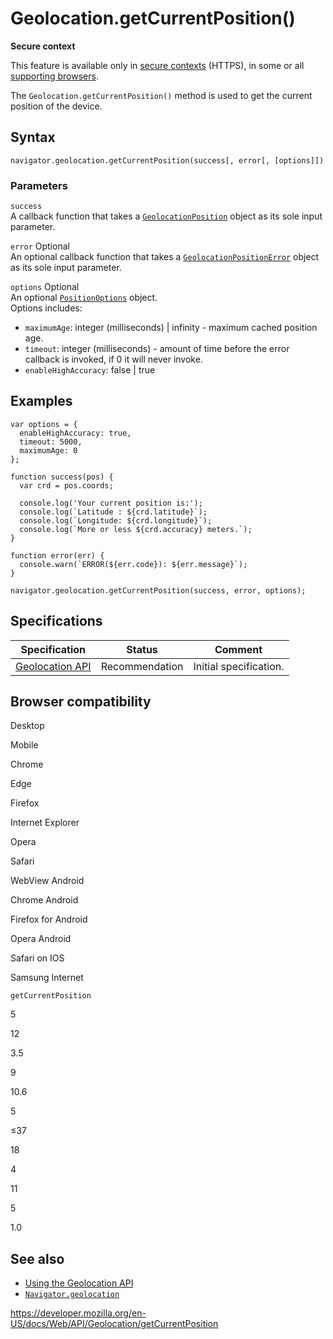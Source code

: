 Geolocation.getCurrentPosition()
================================

**Secure context**

This feature is available only in [secure contexts](https://developer.mozilla.org/en-US/docs/Web/Security/Secure_Contexts) (HTTPS), in some or all [supporting browsers](#browser_compatibility).

The `Geolocation.getCurrentPosition()` method is used to get the current position of the device.

Syntax
------

    navigator.geolocation.getCurrentPosition(success[, error[, [options]])

### Parameters

`success`  
A callback function that takes a [`GeolocationPosition`](../geolocationposition) object as its sole input parameter.

 `error` <span class="badge inline optional">Optional</span>   
An optional callback function that takes a [`GeolocationPositionError`](../geolocationpositionerror) object as its sole input parameter.

 `options` <span class="badge inline optional">Optional</span>   
An optional [`PositionOptions`](../positionoptions) object.  
Options includes:

-   `maximumAge`: integer (milliseconds) | infinity - maximum cached position age.
-   `timeout`: integer (milliseconds) - amount of time before the error callback is invoked, if 0 it will never invoke.
-   `enableHighAccuracy`: false | true

Examples
--------

    var options = {
      enableHighAccuracy: true,
      timeout: 5000,
      maximumAge: 0
    };

    function success(pos) {
      var crd = pos.coords;

      console.log('Your current position is:');
      console.log(`Latitude : ${crd.latitude}`);
      console.log(`Longitude: ${crd.longitude}`);
      console.log(`More or less ${crd.accuracy} meters.`);
    }

    function error(err) {
      console.warn(`ERROR(${err.code}): ${err.message}`);
    }

    navigator.geolocation.getCurrentPosition(success, error, options);

Specifications
--------------

<table><thead><tr class="header"><th>Specification</th><th>Status</th><th>Comment</th></tr></thead><tbody><tr class="odd"><td><a href="https://w3c.github.io/geolocation-api/">Geolocation API</a></td><td><span class="spec-rec">Recommendation</span></td><td>Initial specification.</td></tr></tbody></table>

Browser compatibility
---------------------

Desktop

Mobile

Chrome

Edge

Firefox

Internet Explorer

Opera

Safari

WebView Android

Chrome Android

Firefox for Android

Opera Android

Safari on IOS

Samsung Internet

`getCurrentPosition`

5

12

3.5

9

10.6

5

≤37

18

4

11

5

1.0

See also
--------

-   [Using the Geolocation API](../geolocation_api/using_the_geolocation_api)
-   [`Navigator.geolocation`](../navigator/geolocation)

<a href="https://developer.mozilla.org/en-US/docs/Web/API/Geolocation/getCurrentPosition" class="_attribution-link">https://developer.mozilla.org/en-US/docs/Web/API/Geolocation/getCurrentPosition</a>
